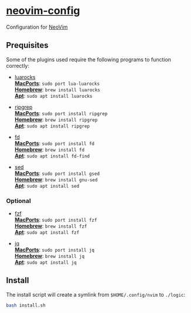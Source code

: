 # [neovim-config](https://neovim.io/doc/user/lua.html)

Configuration for [NeoVim](https://neovim.io) 

## Prequisites

Some of the plugins used require the following programs to function correctly:

- [luarocks](https://github.com/luarocks/luarocks)  
**[MacPorts]()**: `sudo port lua-luarocks`  
**[Homebrew]()**: `brew install luarocks`  
**[Apt]()**: `sudo apt install luarocks`  

- [ripgrep](https://github.com/BurntSushi/ripgrep)  
**[MacPorts](https://ports.macports.org/port/ripgrep/)**: `sudo port install ripgrep`  
**[Homebrew](https://formulae.brew.sh/formula/ripgrep)**: `brew install ripgrep`  
**[Apt](https://packages.debian.org/sid/ripgrep)**: `sudo apt install ripgrep`  

- [fd](https://github.com/sharkdp/fd)  
**[MacPorts](https://ports.macports.org/port/fd/)**: `sudo port install fd`  
**[Homebrew](https://formulae.brew.sh/formula/fd)**: `brew install fd`  
**[Apt](https://packages.debian.org/sid/fd-find)**: `sudo apt install fd-find`  

- [sed](https://www.gnu.org/software/sed/)  
**[MacPorts](https://ports.macports.org/port/gsed/)**: `sudo port install gsed`  
**[Homebrew](https://formulae.brew.sh/formula/gnu-sed)**: `brew install gnu-sed`  
**[Apt](https://packages.debian.org/sid/sed)**: `sudo apt install sed`  

### Optional

- [fzf](https://github.com/junegunn/fzf)  
**[MacPorts]()**: `sudo port install fzf`  
**[Homebrew]()**: `brew install fzf`  
**[Apt]()**: `sudo apt install fzf`  

- [jq](https://jqlang.github.io/jq/)  
**[MacPorts]()**: `sudo port install jq`  
**[Homebrew]()**: `brew install jq`  
**[Apt]()**: `sudo apt install jq`  

## Install

The install script will create a symlink from `$HOME/.config/nvim` to `./logic`:
``` bash
bash install.sh
```

